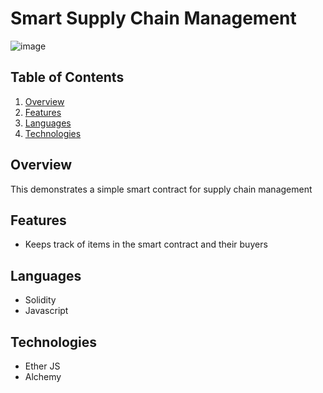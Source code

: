 # Smart Supply Chain Management

![image](https://drive.google.com/uc?export=download&id=17PdwkRz0fqAI3vODy6VGcgSjoBZWd2CT)

## Table of Contents
1. [Overview](#overview)
2. [Features](#features)
3. [Languages](#languages)
4. [Technologies](#technologies)

## Overview
This demonstrates a simple smart contract for supply chain management

## Features
* Keeps track of items in the smart contract and their buyers

## Languages
* Solidity
* Javascript

## Technologies
* Ether JS
* Alchemy
